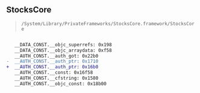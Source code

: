 ## StocksCore

> `/System/Library/PrivateFrameworks/StocksCore.framework/StocksCore`

```diff

   __DATA_CONST.__objc_superrefs: 0x198
   __DATA_CONST.__objc_arraydata: 0xf58
   __AUTH_CONST.__auth_got: 0x22b0
-  __AUTH_CONST.__auth_ptr: 0x1710
+  __AUTH_CONST.__auth_ptr: 0x16b0
   __AUTH_CONST.__const: 0x16f58
   __AUTH_CONST.__cfstring: 0x1580
   __AUTH_CONST.__objc_const: 0x18b00

```
